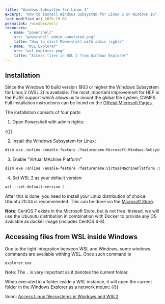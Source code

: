 ```yaml
---
title: "Windows Subsystem for Linux 2"
excerpt: "How to install Windows Subsystem for Linux 2 on Windows 10"
last_modified_at: 2020-10-08
permalink: /windows/wsl/
resources:
  - name: "powershell"
    src: "powershell_admin_annotated.png"
    title: "How to start Powershell with admin rights"
  - name: "WSL Explorer"
    src: "wsl_explorer.png"
    title: "Access files in WSL 2 from Windows Explorer"
---
```


## Installation

Since the Windows 10 build version 1903 or higher the Windows Subsystem for Linux 2 (WSL 2) is available.
The most important improvement for HEP is the FUSE support which allows us to mount the global file system, CVMFS.
Full installation instructions can be found on the [Official Microsoft Pages](https://docs.microsoft.com/en-us/windows/wsl/install-win10).

The installation consists of four parts:

1. Open Powershell with admin rights:

{{<img name="powershell" size="medium" lazy=false >}}


2. Install the Windows Subsystem for Linux:

```powershell
dism.exe /online /enable-feature /featurename:Microsoft-Windows-Subsystem-Linux /all /norestart
```

3. Enable "Virtual MAchine Platform"

```powershell
dism.exe /online /enable-feature /featurename:VirtualMachinePlatform /all /norestart
```

4. Set WSL 2 as your default version:

```powershell
wsl --set-default-version 2
```

After this is done, you need to install your Linux distribution of choice: Ubuntu 20.04 is recommended.
This can be done via the [Microsoft Store](https://www.microsoft.com/en-us/p/ubuntu-2004-lts/9n6svws3rx71?activetab=pivot:overviewtab).

**Note**: CentOS 7 exists in the Microsoft Store, but is not free. Instead, we will use the Ubunutu distribution in combination with Docker to provide any OS available as docker image (includes CentOS 6-8).


## Accessing files from WSL inside Windows

Due to the tight integration between WSL and Windows, some windows commands are available withing WSL.
Once such command is

```shell
explorer.exe .
```
Note: The `.` is very important as it denotes the current folder.

When executed in a folder inside a WSL instance, it will open the current folder in the Windows Explorer as a network mount:
{{<img name="WSL Explorer" size="large" lazy=false >}}

Soon: [Access Linux filessystems in Windows and WSL2](https://devblogs.microsoft.com/commandline/access-linux-filesystems-in-windows-and-wsl-2/)